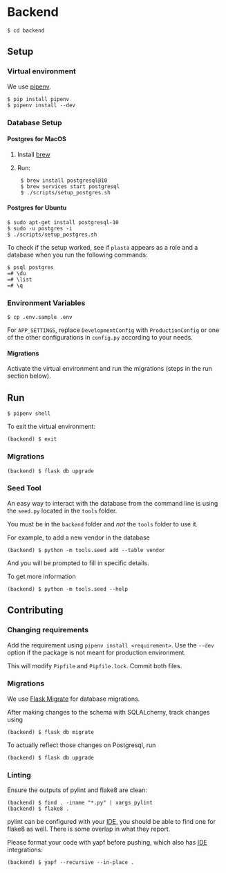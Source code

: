 # Backend

    $ cd backend


## Setup

### Virtual environment

We use [pipenv](https://github.com/pypa/pipenv#-usage).

    $ pip install pipenv
    $ pipenv install --dev

### Database Setup

#### Postgres for MacOS

1. Install [brew](https://brew.sh/)

1. Run:

        $ brew install postgresql@10
        $ brew services start postgresql
        $ ./scripts/setup_postgres.sh

#### Postgres for Ubuntu

    $ sudo apt-get install postgresql-10
    $ sudo -u postgres -i
    $ ./scripts/setup_postgres.sh


To check if the setup worked, see if `plasta` appears as a role and a database when you run the following commands:

    $ psql postgres
    =# \du
    =# \list
    =# \q

### Environment Variables

    $ cp .env.sample .env

For `APP_SETTINGS`, replace `DevelopmentConfig` with `ProductionConfig` or one of the other configurations in `config.py` according to your needs. 

#### Migrations

Activate the virtual environment and run the migrations (steps in the run section below).


## Run

    $ pipenv shell

To exit the virtual environment:

    (backend) $ exit

### Migrations

    (backend) $ flask db upgrade

### Seed Tool

An easy way to interact with the database from the command line is using the `seed.py` located in the `tools` folder.

You must be in the `backend` folder and _not_ the `tools` folder to use it.

For example, to add a new vendor in the database

    (backend) $ python -m tools.seed add --table vendor

And you will be prompted to fill in specific details.

To get more information

    (backend) $ python -m tools.seed --help


## Contributing

### Changing requirements

Add the requirement using `pipenv install <requirement>`. Use the `--dev` option if the package is not meant for production environment.

This will modify `Pipfile` and `Pipfile.lock`. Commit both files.

### Migrations

We use [Flask Migrate](https://github.com/miguelgrinberg/Flask-Migrate) for database migrations.

After making changes to the schema with SQLALchemy, track changes using

    (backend) $ flask db migrate

To actually reflect those changes on Postgresql, run

    (backend) $ flask db upgrade


### Linting

Ensure the outputs of pylint and flake8 are clean:

    (backend) $ find . -iname "*.py" | xargs pylint
    (backend) $ flake8 .

pylint can be configured with your [IDE](https://pylint.readthedocs.io/en/latest/user_guide/ide-integration.html), you should be able to find one for flake8 as well. There is some overlap in what they report.

Please format your code with yapf before pushing, which also has [IDE](https://github.com/google/yapf/tree/2c13f6f93e8ccfa0c966b67f88eeffe20ccb32a0/plugins#ide-plugins) integrations:

    (backend) $ yapf --recursive --in-place .
